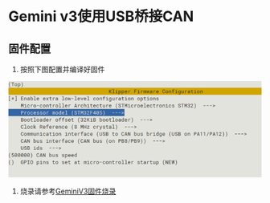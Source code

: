# Gemini v3使用USB桥接CAN

## 固件配置

1. 按照下图配置并编译好固件

![usb2can](../../images/boards/fly_gemini_v3/usb2can.png ":no-zooom")

1. 烧录请参考[GeminiV3固件烧录](/board/fly_gemini_v3/flash.md)